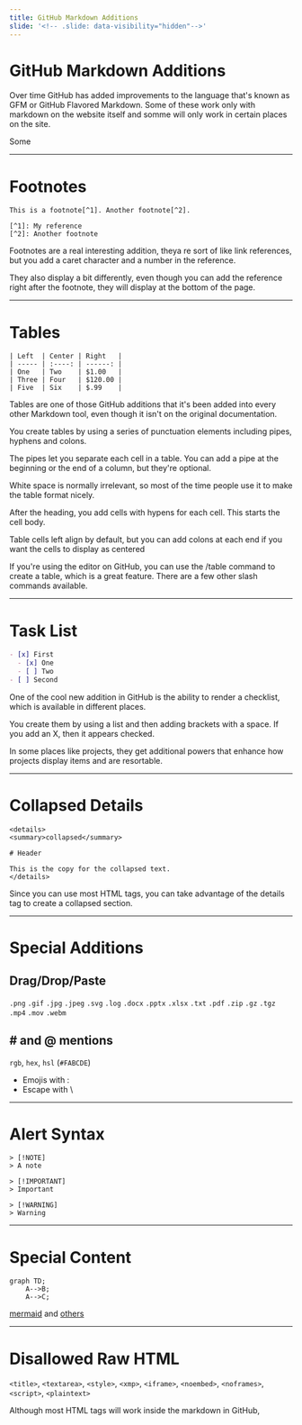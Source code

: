 ```yaml
---
title: GitHub Markdown Additions 
slide: '<!-- .slide: data-visibility="hidden"-->'
---
```


<!-- .slide: data-state="layout-title" class="bg-dark"-->

# GitHub Markdown Additions

> >

Over time GitHub has added improvements to the language that's known as GFM or GitHub Flavored Markdown. Some of these work only with markdown on the website itself and somme will only work in certain places on the site.

Some 

---

# Footnotes

```
This is a footnote[^1]. Another footnote[^2].

[^1]: My reference
[^2]: Another footnote
```

> >

Footnotes are a real interesting addition, theya re sort of like link references, but you add a caret character and a number in the reference.

They also display a bit differently, even though you can add the reference right after the footnote, they will display at the bottom of the page.

---

# Tables
```
| Left  | Center | Right   |
| ----- | :----: | ------: |
| One   | Two    | $1.00   |
| Three | Four   | $120.00 |  
| Five  | Six    | $.99    | 
```

> >

Tables are one of those GitHub additions that it's been added into every other Markdown tool, even though it isn't on the original documentation.

You create tables by using a series of punctuation elements including pipes, hyphens and colons.

The pipes let you separate each cell in a table. You can add a pipe at the beginning or the end of a column, but they're optional. 

White space is normally irrelevant, so most of the time people use it to make the table format nicely.

After the heading, you add cells with hypens for each cell. This starts the cell body.

Table cells left align by default, but you can add colons at each end if you want the cells to display as centered

If you're using the editor on GitHub, you can use the /table command to create a table, which is a great feature. There are a few other slash commands available.

---

# Task List

```md
- [x] First
  - [x] One
  - [ ] Two
- [ ] Second
```

> >

One of the cool new addition in GitHub is the ability to render a checklist, which is available in different places.

You create them by using a list and then adding brackets with a space. If you add an X, then it appears checked.

In some places like projects, they get additional powers that enhance how projects display items and are resortable.

---
# Collapsed Details

```
<details>
<summary>collapsed</summary>

# Header

This is the copy for the collapsed text.
</details>

```

> >

Since you can use most HTML tags, you can take advantage of the details tag to create a collapsed section.

---

# Special Additions

## Drag/Drop/Paste
`.png` `.gif`
`.jpg` `.jpeg` `.svg` `.log` `.docx` `.pptx` `.xlsx` `.txt` `.pdf` `.zip` `.gz` `.tgz` `.mp4` `.mov` `.webm`

## \# and @ mentions

`rgb`, `hex`, `hsl` (`#FABCDE`)

- Emojis with \:
- Escape with \\

---

# Alert Syntax

```
> [!NOTE] 
> A note

> [!IMPORTANT] 
> Important

> [!WARNING] 
> Warning
```

---

# Special Content

```mermaid
graph TD;
    A-->B;
    A-->C;
```

[mermaid](https://mermaid.live/) and [others](https://github.blog/changelog/2022-03-17-mermaid-topojson-geojson-and-ascii-stl-diagrams-are-now-supported-in-markdown-and-as-files/)

---

# Disallowed Raw HTML

`<title>`, `<textarea>`, `<style>`, `<xmp>`, `<iframe>`, `<noembed>`, `<noframes>`, `<script>`, `<plaintext>`

> >

Although most HTML tags will work inside the markdown in GitHub, 